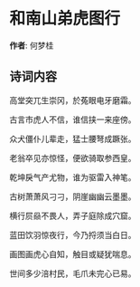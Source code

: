 # 和南山弟虎图行

**作者**: 何梦桂

## 诗词内容

高堂突兀生崇冈，於菟眼电牙磨霜。

古言市虎人不信，谁信挟一来座傍。

众犬僵仆儿辈走，猛士腰弩成蹶张。

老翁卒见亦惊怪，便欲骑取参西皇。

乾坤戾气产尤物，谁为驱雷入神笔。

古树萧萧风刁刁，阴崖幽幽云墨墨。

横行屃赑不畏人，弄子庭除成穴窟。

蓝田饮羽惊夜行，今乃捋须当白日。

画图画虎心自知，触目或疑犹喘息。

世间多少涪村民，毛爪未完心已易。

